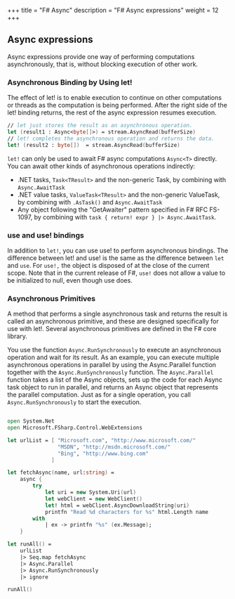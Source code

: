 +++
title = "F# Async"
description = "F# Async expressions"
weight = 12
+++


## Async expressions

Async expressions provide one way of performing computations asynchronously, that is, without blocking execution of other work.


### Asynchronous Binding by Using let!

The effect of let! is to enable execution to continue on other computations or threads as the computation is being performed. After the right side of the let! binding returns, the rest of the async expression resumes execution.

```fsharp
// let just stores the result as an asynchronous operation.
let (result1 : Async<byte[]>) = stream.AsyncRead(bufferSize)
// let! completes the asynchronous operation and returns the data.
let! (result2 : byte[])  = stream.AsyncRead(bufferSize)
```

`let!` can only be used to await F# async computations `Async<T>` directly. You can await other kinds of asynchronous operations indirectly:

- .NET tasks, `Task<TResult>` and the non-generic Task, by combining with `Async.AwaitTask`
- .NET value tasks, `ValueTask<TResult>` and the non-generic ValueTask, by combining with `.AsTask()` and `Async.AwaitTask`
- Any object following the "GetAwaiter" pattern specified in F# RFC FS-1097, by combining with `task { return! expr } |> Async.AwaitTask`.


###  use and use! bindings

In addition to `let!`, you can use use! to perform asynchronous bindings. The difference between let! and use! is the same as the difference between `let` and `use`. For `use!,` the object is disposed of at the close of the current scope. Note that in the current release of F#, `use!` does not allow a value to be initialized to null, even though use does.

### Asynchronous Primitives

A method that performs a single asynchronous task and returns the result is called an asynchronous primitive, and these are designed specifically for use with let!. Several asynchronous primitives are defined in the F# core library. 

You use the function `Async.RunSynchronously` to execute an asynchronous operation and wait for its result. As an example, you can execute multiple asynchronous operations in parallel by using the Async.Parallel function together with the `Async.RunSynchronously` function. The `Async.Parallel` function takes a list of the Async objects, sets up the code for each Async task object to run in parallel, and returns an Async object that represents the parallel computation. Just as for a single operation, you call `Async.RunSynchronously` to start the execution.


```fsharp

open System.Net
open Microsoft.FSharp.Control.WebExtensions

let urlList = [ "Microsoft.com", "http://www.microsoft.com/"
                "MSDN", "http://msdn.microsoft.com/"
                "Bing", "http://www.bing.com"
              ]

let fetchAsync(name, url:string) =
    async {
        try
            let uri = new System.Uri(url)
            let webClient = new WebClient()
            let! html = webClient.AsyncDownloadString(uri)
            printfn "Read %d characters for %s" html.Length name
        with
            | ex -> printfn "%s" (ex.Message);
    }

let runAll() =
    urlList
    |> Seq.map fetchAsync
    |> Async.Parallel
    |> Async.RunSynchronously
    |> ignore

runAll()
```

